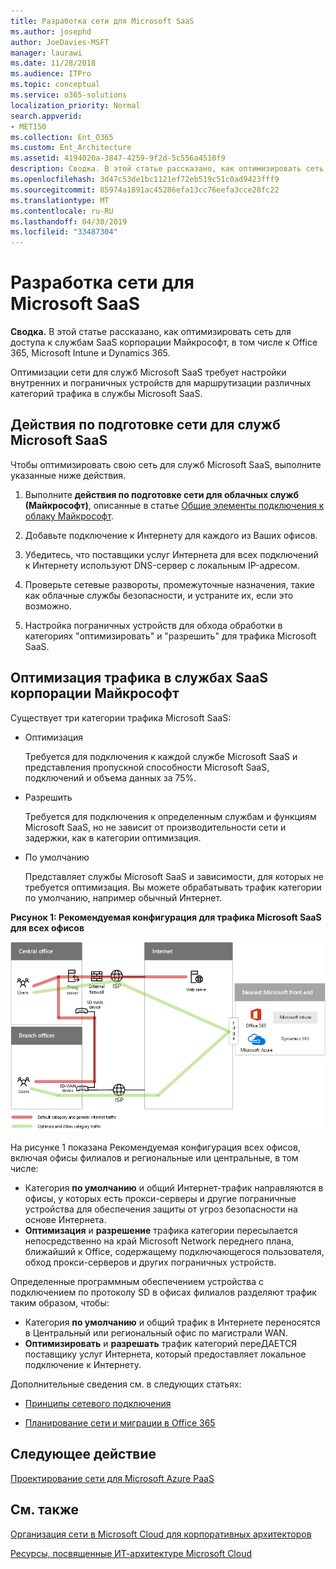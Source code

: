 ```yaml
---
title: Разработка сети для Microsoft SaaS
ms.author: josephd
author: JoeDavies-MSFT
manager: laurawi
ms.date: 11/28/2018
ms.audience: ITPro
ms.topic: conceptual
ms.service: o365-solutions
localization_priority: Normal
search.appverid:
- MET150
ms.collection: Ent_O365
ms.custom: Ent_Architecture
ms.assetid: 4194020a-3847-4259-9f2d-5c556a4510f9
description: Сводка. В этой статье рассказано, как оптимизировать сеть для доступа к службам SaaS корпорации Майкрософт, в том числе к Office 365, Microsoft Intune и Dynamics 365.
ms.openlocfilehash: 3d47c53de1bc1121ef72eb519c51c0ad9423fff9
ms.sourcegitcommit: 85974a1891ac45286efa13cc76eefa3cce28fc22
ms.translationtype: MT
ms.contentlocale: ru-RU
ms.lasthandoff: 04/30/2019
ms.locfileid: "33487304"
---
```

# <a name="designing-networking-for-microsoft-saas"></a>Разработка сети для Microsoft SaaS

 **Сводка.** В этой статье рассказано, как оптимизировать сеть для доступа к службам SaaS корпорации Майкрософт, в том числе к Office 365, Microsoft Intune и Dynamics 365.
  
Оптимизации сети для служб Microsoft SaaS требует настройки внутренних и пограничных устройств для маршрутизации различных категорий трафика в службы Microsoft SaaS.
  
## <a name="steps-to-prepare-your-network-for-microsoft-saas-services"></a>Действия по подготовке сети для служб Microsoft SaaS

Чтобы оптимизировать свою сеть для служб Microsoft SaaS, выполните указанные ниже действия.
  
1. Выполните **действия по подготовке сети для облачных служб (Майкрософт)**, описанные в статье [Общие элементы подключения к облаку Майкрософт](common-elements-of-microsoft-cloud-connectivity.md).
    
2. Добавьте подключение к Интернету для каждого из Ваших офисов.
    
3. Убедитесь, что поставщики услуг Интернета для всех подключений к Интернету используют DNS-сервер с локальным IP-адресом.
    
4. Проверьте сетевые развороты, промежуточные назначения, такие как облачные службы безопасности, и устраните их, если это возможно.
    
5. Настройка пограничных устройств для обхода обработки в категориях "оптимизировать" и "разрешить" для трафика Microsoft SaaS.

## <a name="optimizing-traffic-to-microsofts-saas-services"></a>Оптимизация трафика в службах SaaS корпорации Майкрософт    

Существует три категории трафика Microsoft SaaS:

- Оптимизация

  Требуется для подключения к каждой службе Microsoft SaaS и представления пропускной способности Microsoft SaaS, подключений и объема данных за 75%.

- Разрешить

  Требуется для подключения к определенным службам и функциям Microsoft SaaS, но не зависит от производительности сети и задержки, как в категории оптимизация.

- По умолчанию

  Представляет службы Microsoft SaaS и зависимости, для которых не требуется оптимизация. Вы можете обрабатывать трафик категории по умолчанию, например обычный Интернет.


**Рисунок 1: Рекомендуемая конфигурация для трафика Microsoft SaaS для всех офисов**

![Рисунок 1: Рекомендуемая конфигурация для трафика Microsoft SaaS для всех офисов](media/Network-Poster/SaaS1.png)

На рисунке 1 показана Рекомендуемая конфигурация всех офисов, включая офисы филиалов и региональные или центральные, в том числе:

- Категория **по умолчанию** и общий Интернет-трафик направляются в офисы, у которых есть прокси-серверы и другие пограничные устройства для обеспечения защиты от угроз безопасности на основе Интернета.
- **Оптимизация** и **разрешение** трафика категории пересылается непосредственно на край Microsoft Network переднего плана, ближайший к Office, содержащему подключающегося пользователя, обход прокси-серверов и других пограничных устройств.

Определенные программным обеспечением устройства с подключением по протоколу SD в офисах филиалов разделяют трафик таким образом, чтобы: 

- Категория **по умолчанию** и общий трафик в Интернете переносятся в Центральный или региональный офис по магистрали WAN. 
- **Оптимизировать** и **разрешать** трафик категорий переДАЕТСЯ поставщику услуг Интернета, который предоставляет локальное подключение к Интернету.
  
Дополнительные сведения см. в следующих статьях:
  
- [Принципы сетевого подключения](https://aka.ms/expressrouteoffice365)

- [Планирование сети и миграции в Office 365](https://aka.ms/tune)
    
## <a name="next-step"></a>Следующее действие

[Проектирование сети для Microsoft Azure PaaS](designing-networking-for-microsoft-azure-paas.md)
    
## <a name="see-also"></a>См. также

[Организация сети в Microsoft Cloud для корпоративных архитекторов](microsoft-cloud-networking-for-enterprise-architects.md)
  
[Ресурсы, посвященные ИТ-архитектуре Microsoft Cloud](microsoft-cloud-it-architecture-resources.md)

